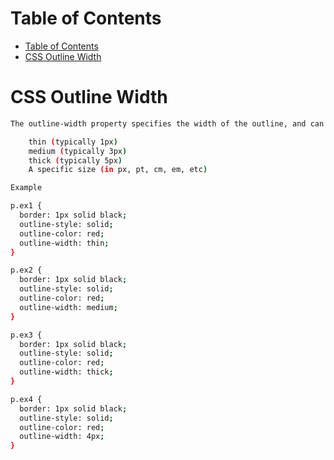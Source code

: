 # Table of Contents
- [Table of Contents](#table-of-contents)
- [CSS Outline Width](#css-outline-width)

# CSS Outline Width

```bash
The outline-width property specifies the width of the outline, and can have one of the following values:

    thin (typically 1px)
    medium (typically 3px)
    thick (typically 5px)
    A specific size (in px, pt, cm, em, etc)

Example

p.ex1 {
  border: 1px solid black;
  outline-style: solid;
  outline-color: red;
  outline-width: thin;
}

p.ex2 {
  border: 1px solid black;
  outline-style: solid;
  outline-color: red;
  outline-width: medium;
}

p.ex3 {
  border: 1px solid black;
  outline-style: solid;
  outline-color: red;
  outline-width: thick;
}

p.ex4 {
  border: 1px solid black;
  outline-style: solid;
  outline-color: red;
  outline-width: 4px;
}
```